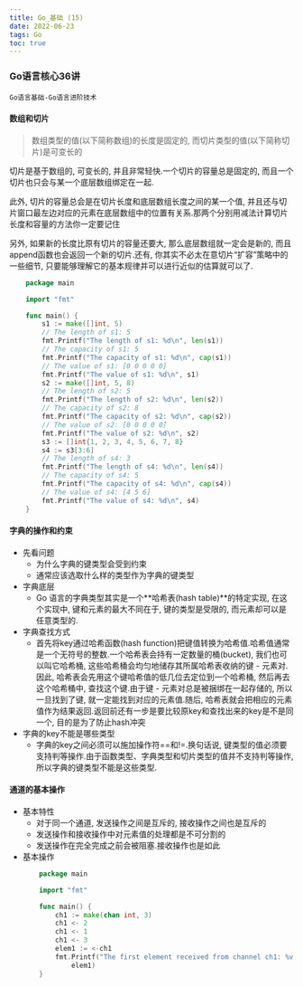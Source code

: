```yaml
---
title: Go_基础 (15)
date: 2022-06-23
tags: Go
toc: true
---
```


### Go语言核心36讲
    Go语言基础-Go语言进阶技术

<!-- more -->

#### 数组和切片
> 数组类型的值(以下简称数组)的长度是固定的, 而切片类型的值(以下简称切片)是可变长的

切片是基于数组的, 可变长的, 并且非常轻快.一个切片的容量总是固定的, 而且一个切片也只会与某一个底层数组绑定在一起.

此外, 切片的容量总会是在切片长度和底层数组长度之间的某一个值, 并且还与切片窗口最左边对应的元素在底层数组中的位置有关系.那两个分别用减法计算切片长度和容量的方法你一定要记住

另外, 如果新的长度比原有切片的容量还要大, 那么底层数组就一定会是新的, 而且append函数也会返回一个新的切片.还有, 你其实不必太在意切片“扩容”策略中的一些细节, 只要能够理解它的基本规律并可以进行近似的估算就可以了.

```go
    package main

    import "fmt"

    func main() {
        s1 := make([]int, 5)
        // The length of s1: 5
        fmt.Printf("The length of s1: %d\n", len(s1))
        // The capacity of s1: 5
        fmt.Printf("The capacity of s1: %d\n", cap(s1))
        // The value of s1: [0 0 0 0 0]
        fmt.Printf("The value of s1: %d\n", s1)
        s2 := make([]int, 5, 8)
        // The length of s2: 5
        fmt.Printf("The length of s2: %d\n", len(s2))
        // The capacity of s2: 8
        fmt.Printf("The capacity of s2: %d\n", cap(s2))
        // The value of s2: [0 0 0 0 0]
        fmt.Printf("The value of s2: %d\n", s2)
        s3 := []int{1, 2, 3, 4, 5, 6, 7, 8}
        s4 := s3[3:6]
        // The length of s4: 3
        fmt.Printf("The length of s4: %d\n", len(s4))
        // The capacity of s4: 5
        fmt.Printf("The capacity of s4: %d\n", cap(s4))
        // The value of s4: [4 5 6]
        fmt.Printf("The value of s4: %d\n", s4)
    }
```

#### 字典的操作和约束
- 先看问题
    * 为什么字典的键类型会受到约束
    * 通常应该选取什么样的类型作为字典的键类型
- 字典底层
    * Go 语言的字典类型其实是一个**哈希表(hash table)**的特定实现, 在这个实现中, 键和元素的最大不同在于, 键的类型是受限的, 而元素却可以是任意类型的.
- 字典查找方式
    * 首先将key通过哈希函数(hash function)把键值转换为哈希值.哈希值通常是一个无符号的整数.一个哈希表会持有一定数量的桶(bucket), 我们也可以叫它哈希桶, 这些哈希桶会均匀地储存其所属哈希表收纳的键 - 元素对.因此, 哈希表会先用这个键哈希值的低几位去定位到一个哈希桶, 然后再去这个哈希桶中, 查找这个键.由于键 - 元素对总是被捆绑在一起存储的, 所以一旦找到了键, 就一定能找到对应的元素值.随后, 哈希表就会把相应的元素值作为结果返回.返回前还有一步是要比较原key和查找出来的key是不是同一个, 目的是为了防止hash冲突
- 字典的key不能是哪些类型
    * 字典的key之间必须可以施加操作符==和!=.换句话说, 键类型的值必须要支持判等操作.由于函数类型、字典类型和切片类型的值并不支持判等操作, 所以字典的键类型不能是这些类型.

#### 通道的基本操作
- 基本特性
    * 对于同一个通道, 发送操作之间是互斥的, 接收操作之间也是互斥的
    * 发送操作和接收操作中对元素值的处理都是不可分割的
    * 发送操作在完全完成之前会被阻塞.接收操作也是如此
- 基本操作
    ```go
        package main

        import "fmt"

        func main() {
            ch1 := make(chan int, 3)
            ch1 <- 2
            ch1 <- 1
            ch1 <- 3
            elem1 := <-ch1
            fmt.Printf("The first element received from channel ch1: %v\n",
                elem1)
        }
    ```


